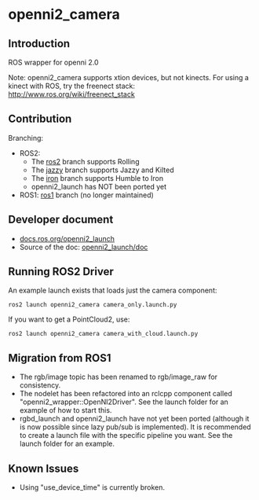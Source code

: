 # openni2_camera

## Introduction
ROS wrapper for openni 2.0

Note: openni2_camera supports xtion devices, but not kinects. For using a kinect with ROS, try the freenect stack: http://www.ros.org/wiki/freenect_stack

## Contribution

Branching:
- ROS2:
   - The [ros2](https://github.com/ros-drivers/openni2_camera/tree/ros2) branch supports Rolling
   - The [jazzy](https://github.com/ros-drivers/openni2_camera/tree/jazzy) branch supports Jazzy and Kilted
   - The [iron](https://github.com/ros-drivers/openni2_camera/tree/iron) branch supports Humble to Iron
   - openni2_launch has NOT been ported yet
- ROS1: [ros1](https://github.com/ros-drivers/openni2_camera/tree/ros1) branch (no longer maintained)

## Developer document
   - [docs.ros.org/openni2_launch](http://docs.ros.org/en/melodic/api/openni2_launch/html/)
   - Source of the doc: [openni2_launch/doc](./openni2_launch/doc/)

## Running ROS2 Driver

An example launch exists that loads just the camera component:

```
ros2 launch openni2_camera camera_only.launch.py
```

If you want to get a PointCloud2, use:

```
ros2 launch openni2_camera camera_with_cloud.launch.py
```

## Migration from ROS1

 * The rgb/image topic has been renamed to rgb/image_raw for consistency.
 * The nodelet has been refactored into an rclcpp component called
   "openni2_wrapper::OpenNI2Driver". See the launch folder for an example
   of how to start this.
 * rgbd_launch and openni2_launch have not yet been ported (although it
   is now possible since lazy pub/sub is implemented). It is recommended
   to create a launch file with the specific pipeline you want.
   See the launch folder for an example.

## Known Issues

 * Using "use_device_time" is currently broken.
